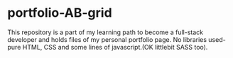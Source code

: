 # portfolio-AB-grid
This repository is a part of my learning path to become a full-stack developer and holds files of my personal portfolio page. No libraries 
used- pure HTML, CSS and some lines of javascript.(OK littlebit SASS too).
